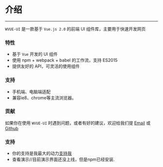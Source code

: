 # 介绍
----

`WVUE-UI` 是一款基于 `Vue.js 2.0` 的前端 UI 组件库，主要用于快速开发网页

### 特性

- 基于 `Vue` 开发的 UI 组件
- 使用 npm + webpack + babel 的工作流，支持 ES2015
- 提供友好的 API，可灵活的使用组件

### 支持
- 手机端、电脑端适配
- 兼容ie8、chrome等主流浏览器。
### 贡献

如果你在使用 `WVUE-UI` 时遇到问题，或者有好的建议，欢迎给我们提 [Email](https://mail.qq.com/cgi-bin/frame_html?sid=L3RRiIPLxtQheD1n&r=0f6f1249291f8f4744d11e8549a6a548) 或 [Github](https://github.com/sun111sunshine/WVUE-UI)

### 支持
- 你的支持是我最大的动力[支持我]()
- 查看演示//目前演示界面还没上线，但是npm已经安装.
